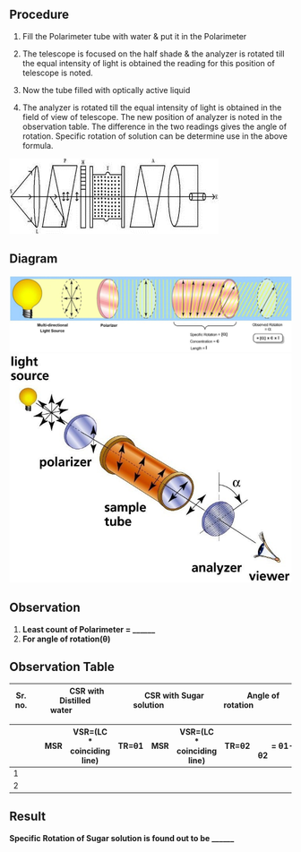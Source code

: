 ## Procedure

1. Fill the Polarimeter tube with water & put it in the Polarimeter
2. The telescope is focused on the half shade & the analyzer is rotated till the equal intensity of light is obtained the reading for this position of telescope is noted.
3. Now the tube filled with optically active liquid

4. The analyzer is rotated till the equal intensity of light is obtained in the field of view of telescope. The new position of analyzer is noted in the observation table. The difference in the two readings gives the angle of rotation. Specific rotation of solution can be determine use in the above formula.

![Figure 1](./images/fig_1.png)

## Diagram

![Figure 2](./images/fig_2.jpg)
![Figure 3](./images/fig_3.jpg)

## Observation

1. **Least count of Polarimeter = ______**
1. **For angle of rotation(θ)**

## Observation Table

| Sr. no. | &emsp;&emsp;&emsp;CSR with Distilled water&nbsp;&nbsp;&emsp;&emsp;&emsp; | &nbsp;&nbsp;&emsp;&emsp;CSR with Sugar solution&emsp;&emsp;&emsp;&emsp; | &emsp;&emsp;&emsp;Angle of rotation&nbsp;&emsp;&emsp;&emsp; |
| ------- | ------------------------------------------------------------------------ | ----------------------------------------------------------------------- | ----------------------------------------------------------- |

| &emsp;&emsp;&emsp; | MSR | VSR=(LC * coinciding line) | TR=θ1 | MSR | VSR=(LC * coinciding line) | TR=θ2 | &emsp;&emsp;&emsp;&emsp;&emsp;θ = θ1-θ2&emsp;&emsp;&emsp;&emsp;&emsp; |
| ------------------ | --- | -------------------------- | ----- | --- | -------------------------- | ----- | :-------------------------------------------------------------------: |
| 1                  |     |                            |       |     |                            |       |                                                                       |
| 2                  |     |                            |       |     |                            |       |                                                                       |

## Result

**Specific Rotation of Sugar solution is found out to be ______**
